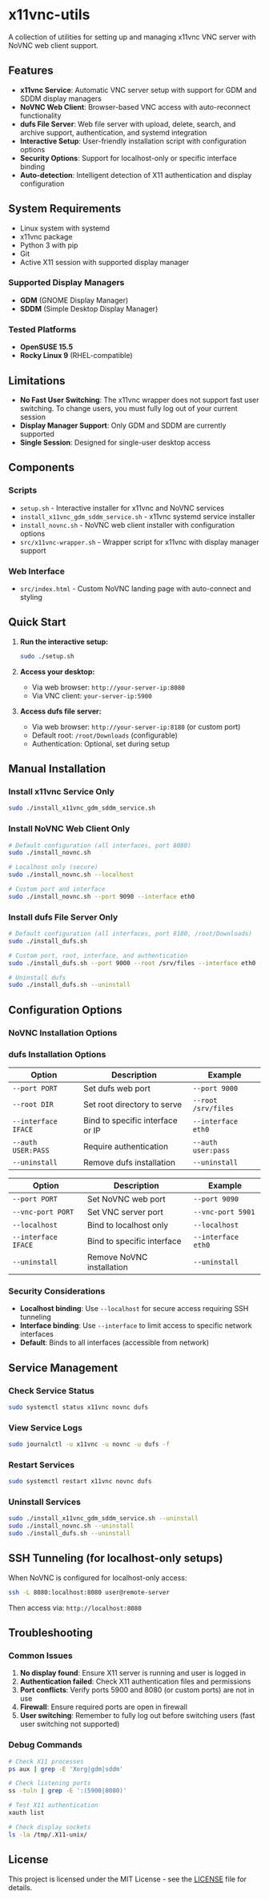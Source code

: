 # x11vnc-utils

A collection of utilities for setting up and managing x11vnc VNC server with NoVNC web client support.

## Features

- **x11vnc Service**: Automatic VNC server setup with support for GDM and SDDM display managers
- **NoVNC Web Client**: Browser-based VNC access with auto-reconnect functionality
- **dufs File Server**: Web file server with upload, delete, search, and archive support, authentication, and systemd integration
- **Interactive Setup**: User-friendly installation script with configuration options
- **Security Options**: Support for localhost-only or specific interface binding
- **Auto-detection**: Intelligent detection of X11 authentication and display configuration

## System Requirements

- Linux system with systemd
- x11vnc package
- Python 3 with pip
- Git
- Active X11 session with supported display manager

### Supported Display Managers

- **GDM** (GNOME Display Manager)
- **SDDM** (Simple Desktop Display Manager)

### Tested Platforms

- **OpenSUSE 15.5**
- **Rocky Linux 9** (RHEL-compatible)

## Limitations

- **No Fast User Switching**: The x11vnc wrapper does not support fast user switching. To change users, you must fully log out of your current session
- **Display Manager Support**: Only GDM and SDDM are currently supported
- **Single Session**: Designed for single-user desktop access

## Components

### Scripts

- `setup.sh` - Interactive installer for x11vnc and NoVNC services
- `install_x11vnc_gdm_sddm_service.sh` - x11vnc systemd service installer
- `install_novnc.sh` - NoVNC web client installer with configuration options
- `src/x11vnc-wrapper.sh` - Wrapper script for x11vnc with display manager support

### Web Interface

- `src/index.html` - Custom NoVNC landing page with auto-connect and styling

## Quick Start

1. **Run the interactive setup:**

   ```bash
   sudo ./setup.sh
   ```

2. **Access your desktop:**

   - Via web browser: `http://your-server-ip:8080`
   - Via VNC client: `your-server-ip:5900`

3. **Access dufs file server:**
   - Via web browser: `http://your-server-ip:8180` (or custom port)
   - Default root: `/root/Downloads` (configurable)
   - Authentication: Optional, set during setup

## Manual Installation

### Install x11vnc Service Only

```bash
sudo ./install_x11vnc_gdm_sddm_service.sh
```

### Install NoVNC Web Client Only

```bash
# Default configuration (all interfaces, port 8080)
sudo ./install_novnc.sh

# Localhost only (secure)
sudo ./install_novnc.sh --localhost

# Custom port and interface
sudo ./install_novnc.sh --port 9090 --interface eth0
```

### Install dufs File Server Only

```bash
# Default configuration (all interfaces, port 8180, /root/Downloads)
sudo ./install_dufs.sh

# Custom port, root, interface, and authentication
sudo ./install_dufs.sh --port 9000 --root /srv/files --interface eth0 --auth user:pass

# Uninstall dufs
sudo ./install_dufs.sh --uninstall
```

## Configuration Options

### NoVNC Installation Options

### dufs Installation Options

| Option              | Description                      | Example             |
| ------------------- | -------------------------------- | ------------------- |
| `--port PORT`       | Set dufs web port                | `--port 9000`       |
| `--root DIR`        | Set root directory to serve      | `--root /srv/files` |
| `--interface IFACE` | Bind to specific interface or IP | `--interface eth0`  |
| `--auth USER:PASS`  | Require authentication           | `--auth user:pass`  |
| `--uninstall`       | Remove dufs installation         | `--uninstall`       |

| Option              | Description                | Example            |
| ------------------- | -------------------------- | ------------------ |
| `--port PORT`       | Set NoVNC web port         | `--port 9090`      |
| `--vnc-port PORT`   | Set VNC server port        | `--vnc-port 5901`  |
| `--localhost`       | Bind to localhost only     | `--localhost`      |
| `--interface IFACE` | Bind to specific interface | `--interface eth0` |
| `--uninstall`       | Remove NoVNC installation  | `--uninstall`      |

### Security Considerations

- **Localhost binding**: Use `--localhost` for secure access requiring SSH tunneling
- **Interface binding**: Use `--interface` to limit access to specific network interfaces
- **Default**: Binds to all interfaces (accessible from network)

## Service Management

### Check Service Status

```bash
sudo systemctl status x11vnc novnc dufs
```

### View Service Logs

```bash
sudo journalctl -u x11vnc -u novnc -u dufs -f
```

### Restart Services

```bash
sudo systemctl restart x11vnc novnc dufs
```

### Uninstall Services

```bash
sudo ./install_x11vnc_gdm_sddm_service.sh --uninstall
sudo ./install_novnc.sh --uninstall
sudo ./install_dufs.sh --uninstall
```

## SSH Tunneling (for localhost-only setups)

When NoVNC is configured for localhost-only access:

```bash
ssh -L 8080:localhost:8080 user@remote-server
```

Then access via: `http://localhost:8080`

## Troubleshooting

### Common Issues

1. **No display found**: Ensure X11 server is running and user is logged in
2. **Authentication failed**: Check X11 authentication files and permissions
3. **Port conflicts**: Verify ports 5900 and 8080 (or custom ports) are not in use
4. **Firewall**: Ensure required ports are open in firewall
5. **User switching**: Remember to fully log out before switching users (fast user switching not supported)

### Debug Commands

```bash
# Check X11 processes
ps aux | grep -E 'Xorg|gdm|sddm'

# Check listening ports
ss -tuln | grep -E ':(5900|8080)'

# Test X11 authentication
xauth list

# Check display sockets
ls -la /tmp/.X11-unix/
```

## License

This project is licensed under the MIT License - see the [LICENSE](LICENSE) file for details.
